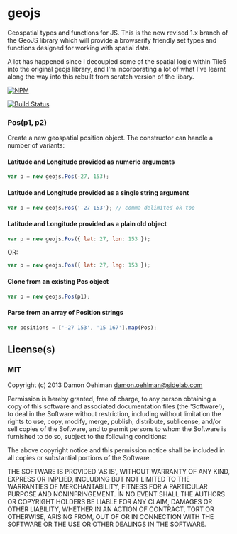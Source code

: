 # geojs

Geospatial types and functions for JS.  This is the new revised 1.x branch
of the GeoJS library which will provide a browserify friendly set types
and functions designed for working with spatial data.

A lot has happened since I decoupled some of the spatial logic within
Tile5 into the original geojs library, and I'm incorporating a lot of
what I've learnt along the way into this rebuilt from scratch version
of the libary.


[![NPM](https://nodei.co/npm/geojs.png)](https://nodei.co/npm/geojs/)

[![Build Status](https://travis-ci.org/DamonOehlman/geojs.png?branch=master)](https://travis-ci.org/DamonOehlman/geojs)

### Pos(p1, p2)

Create a new geospatial position object. The constructor can handle a number
of variants:

#### Latitude and Longitude provided as numeric arguments

```js
var p = new geojs.Pos(-27, 153);
```

#### Latitude and Longitude provided as a single string argument

```js
var p = new geojs.Pos('-27 153'); // comma delimited ok too
```

#### Latitude and Longitude provided as a plain old object

```js
var p = new geojs.Pos({ lat: 27, lon: 153 });
```

OR:

```js
var p = new geojs.Pos({ lat: 27, lng: 153 });
```

#### Clone from an existing Pos object

```js
var p = new geojs.Pos(p1);
```

#### Parse from an array of Position strings

```js
var positions = ['-27 153', '15 167'].map(Pos);
```

## License(s)

### MIT

Copyright (c) 2013 Damon Oehlman <damon.oehlman@sidelab.com>

Permission is hereby granted, free of charge, to any person obtaining
a copy of this software and associated documentation files (the
'Software'), to deal in the Software without restriction, including
without limitation the rights to use, copy, modify, merge, publish,
distribute, sublicense, and/or sell copies of the Software, and to
permit persons to whom the Software is furnished to do so, subject to
the following conditions:

The above copyright notice and this permission notice shall be
included in all copies or substantial portions of the Software.

THE SOFTWARE IS PROVIDED 'AS IS', WITHOUT WARRANTY OF ANY KIND,
EXPRESS OR IMPLIED, INCLUDING BUT NOT LIMITED TO THE WARRANTIES OF
MERCHANTABILITY, FITNESS FOR A PARTICULAR PURPOSE AND NONINFRINGEMENT.
IN NO EVENT SHALL THE AUTHORS OR COPYRIGHT HOLDERS BE LIABLE FOR ANY
CLAIM, DAMAGES OR OTHER LIABILITY, WHETHER IN AN ACTION OF CONTRACT,
TORT OR OTHERWISE, ARISING FROM, OUT OF OR IN CONNECTION WITH THE
SOFTWARE OR THE USE OR OTHER DEALINGS IN THE SOFTWARE.
